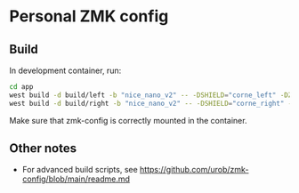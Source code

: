 # Personal ZMK config

## Build

In development container, run:

```bash
cd app
west build -d build/left -b "nice_nano_v2" -- -DSHIELD="corne_left" -DZMK_CONFIG="/workspaces/zmk-config/config"
west build -d build/right -b "nice_nano_v2" -- -DSHIELD="corne_right" -DZMK_CONFIG="/workspaces/zmk-config/config"
```

Make sure that zmk-config is correctly mounted in the container.

## Other notes

- For advanced build scripts, see https://github.com/urob/zmk-config/blob/main/readme.md
